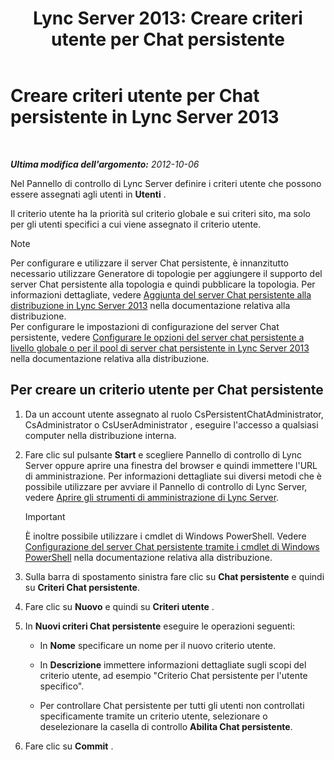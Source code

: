 ﻿---
title: 'Lync Server 2013: Creare criteri utente per Chat persistente'
TOCTitle: Creare criteri utente per Chat persistente
ms:assetid: aa3774af-d442-4206-8a68-2fbb9102e9d6
ms:mtpsurl: https://technet.microsoft.com/it-it/library/JJ205170(v=OCS.15)
ms:contentKeyID: 49301611
ms.date: 08/24/2015
mtps_version: v=OCS.15
ms.translationtype: HT
---

# Creare criteri utente per Chat persistente in Lync Server 2013

 

_**Ultima modifica dell'argomento:** 2012-10-06_

Nel Pannello di controllo di Lync Server definire i criteri utente che possono essere assegnati agli utenti in **Utenti** .

Il criterio utente ha la priorità sul criterio globale e sui criteri sito, ma solo per gli utenti specifici a cui viene assegnato il criterio utente.


> [!NOTE]
> Per configurare e utilizzare il server Chat persistente, è innanzitutto necessario utilizzare Generatore di topologie per aggiungere il supporto del server Chat persistente alla topologia e quindi pubblicare la topologia. Per informazioni dettagliate, vedere <A href="lync-server-2013-adding-persistent-chat-server-to-your-deployment.md">Aggiunta del server Chat persistente alla distribuzione in Lync Server 2013</A> nella documentazione relativa alla distribuzione.<BR>Per configurare le impostazioni di configurazione del server Chat persistente, vedere <A href="lync-server-2013-configure-persistent-chat-server-options-globally-or-for-persistent-chat-server-pool.md">Configurare le opzioni del server chat persistente a livello globale o per il pool di server chat persistente in Lync Server 2013</A> nella documentazione relativa alla distribuzione.



## Per creare un criterio utente per Chat persistente

1.  Da un account utente assegnato al ruolo CsPersistentChatAdministrator, CsAdministrator o CsUserAdministrator , eseguire l'accesso a qualsiasi computer nella distribuzione interna.

2.  Fare clic sul pulsante **Start** e scegliere Pannello di controllo di Lync Server oppure aprire una finestra del browser e quindi immettere l'URL di amministrazione. Per informazioni dettagliate sui diversi metodi che è possibile utilizzare per avviare il Pannello di controllo di Lync Server, vedere [Aprire gli strumenti di amministrazione di Lync Server](lync-server-2013-open-lync-server-administrative-tools.md).
    
    > [!important]  
    > È inoltre possibile utilizzare i cmdlet di Windows PowerShell. Vedere <a href="configuring-persistent-chat-server-by-using-windows-powershell-cmdlets.md">Configurazione del server Chat persistente tramite i cmdlet di Windows PowerShell</a> nella documentazione relativa alla distribuzione.

3.  Sulla barra di spostamento sinistra fare clic su **Chat persistente** e quindi su **Criteri Chat persistente**.

4.  Fare clic su **Nuovo** e quindi su **Criteri utente** .

5.  In **Nuovi criteri Chat persistente** eseguire le operazioni seguenti:
    
      - In **Nome** specificare un nome per il nuovo criterio utente.
    
      - In **Descrizione** immettere informazioni dettagliate sugli scopi del criterio utente, ad esempio "Criterio Chat persistente per l'utente specifico".
    
      - Per controllare Chat persistente per tutti gli utenti non controllati specificamente tramite un criterio utente, selezionare o deselezionare la casella di controllo **Abilita Chat persistente**.

6.  Fare clic su **Commit** .

